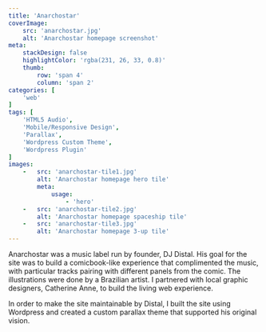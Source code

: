 ```yaml
---
title: 'Anarchostar'
coverImage:
    src: 'anarchostar.jpg'
    alt: 'Anarchostar homepage screenshot'
meta:
    stackDesign: false
    highlightColor: 'rgba(231, 26, 33, 0.8)'
    thumb:
        row: 'span 4'
        column: 'span 2'
categories: [
    'web'
]
tags: [
    'HTML5 Audio',
    'Mobile/Responsive Design',
    'Parallax',
    'Wordpress Custom Theme',
    'Wordpress Plugin'
]
images:
    -   src: 'anarchostar-tile1.jpg'
        alt: 'Anarchostar homepage hero tile'
        meta:
            usage:
                - 'hero'
    -   src: 'anarchostar-tile2.jpg'
        alt: 'Anarchostar homepage spaceship tile'
    -   src: 'anarchostar-tile3.jpg'
        alt: 'Anarchostar homepage 3-up tile'
---
```


Anarchostar was a music label run by founder, DJ Distal. His goal for the site was to build a comicbook-like experience
that complimented the music, with particular tracks pairing with different panels from the comic. The illustrations
were done by a Brazilian artist. I partnered with local graphic designers, Catherine Anne, to build the living web experience.

In order to make the site maintainable by Distal, I built the site using Wordpress and created a custom parallax theme
that supported his original vision.

